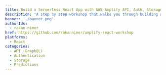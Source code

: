 ```yaml
---
title: Build a Serverless React App with AWS Amplify API, Auth, Storage, and Predictions
description: 'A step by step workshop that walks you through building a complete web application with React and AWS Amplify'
banner: './banner.png'
authorIds:
  - rakan-nimer
href: https://github.com/rakannimer/amplify-react-workshop
platforms:
  - React
categories:
  - API (GraphQL)
  - Authentication
  - Storage
  - Predictions
---
```

